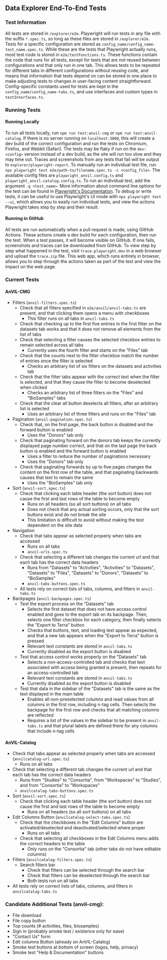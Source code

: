 ## Data Explorer End-To-End Tests

### Test Information

All tests are stored in `/explorer/e2e`. Playwright will run tests in any file with the suffix `*.spec.ts`, so long as these files are stored in `/explorer/e2e`.
Tests for a specific configuration are stored as `config_name/config_name-test_name.spec.ts`. While these are the tests
that Playwright actually runs, most test code is stored in `e2e/testFunctions.ts`. These functions contain the
code that runs for all tests, except for tests that are not reused between configurations and that only run in one tab. This allows tests to be repeated
for different tabs in different configurations without reusing code, and means that information that tests
depend on can be stored in one place to make adjusting tests to changes in user-facing content straightforward.
Config-specific constants used for tests are kept in the `config_name/config_name-tabs.ts`, and use interfaces and
custom types in `testInterfaces.ts`.

### Running Tests

#### Running Locally

To run all tests locally, run `npm run test:anvil-cmg` or `npm run test:anvil-catalog`. If there is no server running
on `localhost:3000`, this will create a dev build of the correct configuration and run the tests on Chromium, Firefox, and Webkit (Safari). The tests may be flaky
if run on the `dev:<config>` version instead of a dev build, as the site will run too slow and they may time out. Traces
and screenshots from any tests that fail will be output to `explorer/playwright-report`. To manually run an individual test file,
run `npx playwright test e2e/path-to/filename.spec.ts -c <config_file>`. The available config files are `playwright_anvil.config.ts`
and `playwright_anvil-catalog.config.ts`. To run an individual test, add the argument `-g <test_name>`. More information
about command line options for the test can be found in [Playwright's Documentation](https://playwright.dev/docs/test-cli).
To debug or write tests, it can be useful to use Playwright's UI mode with `npx playwright test --ui`, which allows you
to easily run individual tests, and view the actions Playwright takes step by step and their result.

#### Running in GitHub

All tests are run automatically when a pull request is made, using GitHub Actions. These actions create a dev build
for each configuration, then run the test. When a test passes, it will become visible on GitHub. If one fails, screenshots
and traces can be downloaded from GitHub. To view step by step what happened in the test, visit `trace.playwright.dev`
in a web browser and upload the `trace.zip` file. This web app, which runs entirely in browser, allows you to step
through the actions taken as part of the test and view the impact on the web page.

### Current Tests

#### AnVIL-CMG

- Filters (`anvil-filters.spec.ts`)
  - Check that all filters specified in `e2e/anvil/anvil-tabs.ts` are present, and that clicking them opens a menu with checkboxes
    - This filter runs on all tabs in `anvil-tabs.ts`
  - Check that checking up to the first five entries in the first filter on the datasets tab works and that it does not remove all elements from the list of tabs
  - Check that selecting a filter causes the selected checkbox entries to remain selected across all tabs
    - Currently uses the fourth filter and starts on the "Files" tab
  - Check that the counts next to the filter checkbox match the number of entries once the filter is selected
    - Checks an arbitrary list of six filters on the datasets and activities tab
  - Check that the filter tabs appear with the correct text when the filter is selected, and that they cause the filter to become deselected when clicked
    - Checks an arbitrary list of three filters on the "Files" and "BioSamples" tabs
  - Check that the clear all button deselects all filters, after an arbitrary list is selected
    - Uses an arbitrary list of three filters and runs on the "Files" tab
- Pagination (`anvil-pagination.spec.ts`)
  - Check that, on the first page, the back button is disabled and the forward button is enabled
    - Uses the "Donors" tab only
  - Check that paginating forward on the donors tab keeps the currently displayed page number correct, and that on the last page the back button is enabled and the forward button is enabled
    - Uses a filter to reduce the number of paginations necessary
    - Uses the "Donors" tab only
  - Check that paginating forwards by up to five pages changes the content on the first row of the table, and that paginating backwards causes that text to remain the same
    - Uses the "BioSamples" tab only
- Sort (`anvil-sort.spec.ts`)
  - Check that clicking each table header (the sort button) does not cause the first and last rows of the table to become empty
    - Runs on all headers (so all sort buttons) on all tabs
    - Does not check that any actual sorting occurs, only that the sort buttons exist and do not break the site
    - This limitation is difficult to avoid without making the test dependent on the site data
- Navigation
  - Check that tabs appear as selected properly when tabs are accessed
    - Runs on all tabs
    - `anvil-urls.spec.ts`
  - Check that selecting a different tab changes the current url and that each tab has the correct data headers
    - Runs from "Datasets" to "Activities", "Activities" to "Datasets", "Datasets" to "Files", "Datasets" to "Donors", "Datasets" to "BioSamples"
    - `anvil-tabs-buttons.spec.ts`
  - All tests rely on correct lists of tabs, columns, and filters in `anvil-tabs.ts`
- Backpages (`anvil-backpages.spec.ts`)
  - Test the export process on the "Datasets" tab
    - Selects the first dataset that does not have access control enabled and goes to the export tab on its backpage. Then, selects one filter checkbox for each category, then finally selects the "Export to Terra" button
    - Checks that buttons, text, and loading text appear as expected, and that a new tab appears when the "Export to Terra" button is pressed
    - Relevant text constants are stored in `anvil-tabs.ts`
    - Currently disabled as the export button is disabled
  - Test that access control works properly on the "Datasets" tab
    - Selects a non-access-controlled tab and checks that text associated with access being granted is present, then repeats for an access-controlled tab
    - Relevant text constants are stored in `anvil-tabs.ts`
    - Currently disabled as the export button is disabled
  - Test that data in the sidebar of the "Datasets" tab is the same as the text displayed in the main table
    - Enables all non-preselected columns and read values from all columns in the first row, including n-tag cells. Then selects the backpage for the first row and checks that all matching columns are reflected
    - Requires a list of the values in the sidebar to be present in `anvil-tabs.ts` and that plural labels are defined there for any columns that include n-tag cells

#### AnVIL-Catalog

- Check that tabs appear as selected properly when tabs are accessed (`anvilcatalog-url.spec.ts`)
  - Runs on all tabs
- Check that selecting a different tab changes the current url and that each tab has the correct data headers
  - Runs from "Studies" to "Consortia", from "Workspaces" to "Studies", and from "Consortia" to "Workspaces"
  - `anvilcatalog-tabs-buttons.spec.ts`
- Sort (`anvil-sort.spec.ts`)
  - Check that clicking each table header (the sort button) does not cause the first and last rows of the table to become empty
    - Runs on all headers (so all sort buttons) on all tabs
- Edit Columns Button (`anvilcatalog-select-tabs.spec.ts`)
  - Check that the checkboxes in the "Edit Columns" button are activated/deselected and deactivated/selected where proper
    - Runs on all tabs
  - Check that selecting all checkboxes in the Edit Columns menu adds the correct headers to the table
    - Only runs on the "Consortia" tab (other tabs do not have editable columns)
- Filters (`anvilcatalog-filters.spec.ts`)
  - Search filters bar
    - Check that filters can be selected through the search bar
    - Check that filters can be deselected through the search bar
    - Both tests run on all tabs
- All tests rely on correct lists of tabs, columns, and filters in `anvilcatalog-tabs.ts`

### Candidate Additional Tests (anvil-cmg):

- File download
- File copy button
- Top counts (# activities, files, biosamples)
- Sign in (probably smoke test / existence only for ease)
- "Contact Us" form
- Edit columns Button (already on AnVIL-Catalog)
- Smoke test buttons at bottom of screen (logos, help, privacy)
- Smoke test "Help & Documentation" buttons
